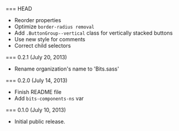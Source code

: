 === HEAD

* Reorder properties
* Optimize `border-radius removal`
* Add `.ButtonGroup--vertical` class for vertically stacked buttons
* Use new style for comments
* Correct child selectors

=== 0.2.1 (July 20, 2013)

* Rename organization's name to 'Bits.sass'

=== 0.2.0 (July 14, 2013)

* Finish README file
* Add `bits-components-ns` var

=== 0.1.0 (July 10, 2013)

* Initial public release.